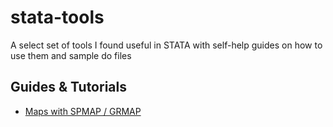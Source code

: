 # stata-tools

A select set of tools I found useful in STATA with self-help guides on how to use them and sample do files

## Guides & Tutorials

* [Maps with SPMAP / GRMAP](maps_with_spmap.md)
